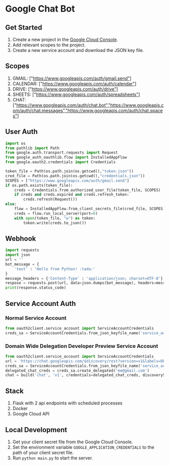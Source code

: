 # Google Chat Bot

## Get Started

1. Create a new project in the [Google Cloud Console](https://console.cloud.google.com/).
2. Add relevant scopes to the project.
3. Create a new service account and download the JSON key file.

## Scopes

1. GMAIL: ["https://www.googleapis.com/auth/gmail.send"]
2. CALENDAR: ["https://www.googleapis.com/auth/calendar"]
3. DRIVE: ["https://www.googleapis.com/auth/drive"]
4. SHEETS: ["https://www.googleapis.com/auth/spreadsheets"]
5. CHAT: ["https://www.googleapis.com/auth/chat.bot","https://www.googleapis.com/auth/chat.messages","https://www.googleapis.com/auth/chat.spaces"]

## User Auth

  ```python
  import os
  from pathlib import Path
  from google.auth.transport.requests import Request
  from google_auth_oauthlib.flow import InstalledAppFlow
  from google.oauth2.credentials import Credentials

  token_file = Path(os.path.join(os.getcwd(),"token.json"))
  cred_file = Path(os.path.join(os.getcwd(),"credentials.json"))
  SCOPES = ["https://www.googleapis.com/auth/gmail.send"]
  if os.path.exists(token_file):
      creds = Credentials.from_authorized_user_file(token_file, SCOPES)
      if creds and creds.expired and creds.refresh_token:
          creds.refresh(Request())
  else:
      flow = InstalledAppFlow.from_client_secrets_file(cred_file, SCOPES)
      creds = flow.run_local_server(port=0)
      with open(token_file, "w") as token:
          token.write(creds.to_json())
  ```

## Webhook

  ```python
  import requests
  import json
  url = ''
  bot_message = {
      'text' : 'Hello from Python! :tada:'
  }
  message_headers = {'Content-Type' : 'application/json; charset=UTF-8'}
  respose = requests.post(url, data=json.dumps(bot_message), headers=message_headers)
  print(response.status_code)
  ```

## Service Account Auth

### Normal Service Account

  ```python
  from oauth2client.service_account import ServiceAccountCredentials
  creds_sa = ServiceAccountCredentials.from_json_keyfile_name('service_account.json', SCOPES)
  ```

### Domain Wide Delegation Developer Preview Service Account

  ```python
  from oauth2client.service_account import ServiceAccountCredentials
  url = 'https://chat.googleapis.com/$discovery/rest?version=v1&labels=DEVELOPER_PREVIEW&key={YOUR_API_KEY}'
  creds_sa = ServiceAccountCredentials.from_json_keyfile_name('service_account.json', SCOPES)
  delegated_chat_creds = creds_sa.create_delegated('me@gmail.com')
  chat = build('chat', 'v1', credentials=delegated_chat_creds, discoveryServiceUrl=url)
  ```

## Stack

1. Flask with 2 api endpoints with scheduled processes
2. Docker
3. Google Cloud API

## Local Development

1. Get your client secret file from the Google Cloud Console.
2. Set the environment variable `GOOGLE_APPLICATION_CREDENTIALS` to the path of your client secret file.
3. Run `python main.py` to start the server.
